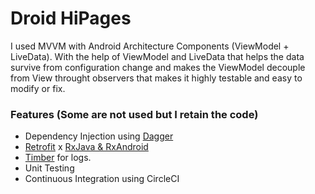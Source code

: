 # Droid HiPages
I used MVVM with Android Architecture Components (ViewModel + LiveData). With the help of ViewModel and LiveData that helps the data survive from configuration change and makes the ViewModel decouple from View throught observers that makes it highly testable and easy to modify or fix.

### Features (Some are not used but I retain the code)
* Dependency Injection using [Dagger](https://github.com/google/dagger)
* [Retrofit](https://square.github.io/retrofit/) x [RxJava & RxAndroid](https://github.com/ReactiveX/RxAndroid)
* [Timber](https://github.com/JakeWharton/timber) for logs.
* Unit Testing
* Continuous Integration using CircleCI
